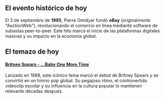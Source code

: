## El evento histórico de hoy
El 3 de septiembre de **1995**, Pierre Omidyar fundó **eBay** (originalmente "AuctionWeb"), revolucionando el comercio en línea mediante software de subastas peer-to-peer. Este hito marcó el inicio de las plataformas digitales masivas y su impacto en la economía global.

## El temazo de hoy
#### [Britney Spears - ...Baby One More Time](https://www.youtube.com/watch?v=C-u5WLJ9Yk4)
Lanzado en 1998, este icónico tema marcó el debut de Britney Spears y se convirtió en un himno pop global. Su pegajoso ritmo, el controvertido videoclip escolar y su influencia en la cultura popular lo mantienen relevante décadas después.

